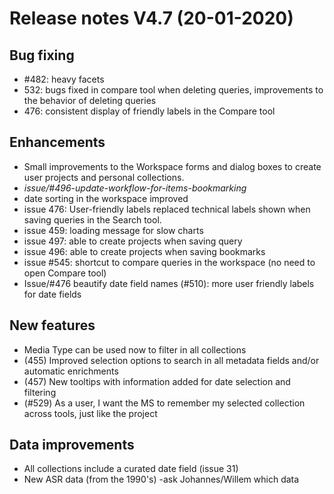 **Release notes V4.7 (20-01-2020)**
===

## Bug fixing

- #482: heavy facets
- 532: bugs fixed in compare tool when deleting queries, improvements to the behavior of deleting queries
- 476: consistent display of friendly labels in the Compare tool

## Enhancements

- Small improvements to the Workspace forms and dialog boxes to create user projects and personal collections.
- *issue/#496-update-workflow-for-items-bookmarking*
- date sorting in the workspace improved 
- issue 476: User-friendly labels replaced technical labels shown when saving queries in the Search tool.
- issue 459: loading message for slow charts
- issue 497: able to create projects when saving query
- issue 496: able to create projects when saving bookmarks
- issue #545: shortcut to compare queries in the workspace (no need to open Compare tool)
- Issue/#476 beautify date field names (#510): more user friendly labels for date fields

## New features

- Media Type can be used now to filter in all collections
- (455) Improved selection options to search in all metadata fields and/or automatic enrichments
- (457) New tooltips with information added for date selection and filtering
- (#529) As a user, I want the MS to remember my selected collection across tools, just like the project 

## Data improvements

- All collections include a curated date field (issue 31)
- New ASR data (from the 1990's) -ask Johannes/Willem which data